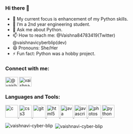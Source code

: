 ### Hi there 👋



- 🔭 My current focus is enhancement of my Python skills. 
- 🌱 I’m a 2nd year engineering student.
- 💬 Ask me about Python.
- 📫 How to reach me: @Vaishna84783419(Twitter) @vaishnavicyberblip(dev)  
- 😄 Pronouns: She/Her
- ⚡ Fun fact: Python was a hobby project.

<h3 align="left">Connect with me:</h3>
<p align="left">
<a href="https://dev.to/@vaishnavicyberblip" target="blank"><img align="center" src="https://cdn.jsdelivr.net/npm/simple-icons@3.0.1/icons/dev-dot-to.svg" alt="@vaishnavicyberblip" height="30" width="40" /></a>
<a href="https://twitter.com/vaishna84783419" target="blank"><img align="center" src="https://cdn.jsdelivr.net/npm/simple-icons@3.0.1/icons/twitter.svg" alt="vaishna84783419" height="30" width="40" /></a>
</p>

<h3 align="left">Languages and Tools:</h3>
<p align="left"> <a href="https://www.cprogramming.com/" target="_blank"> <img src="https://devicons.github.io/devicon/devicon.git/icons/c/c-original.svg" alt="c" width="40" height="40"/> </a> <a href="https://www.w3schools.com/css/" target="_blank"> <img src="https://devicons.github.io/devicon/devicon.git/icons/css3/css3-original-wordmark.svg" alt="css3" width="40" height="40"/> </a> <a href="https://git-scm.com/" target="_blank"> <img src="https://www.vectorlogo.zone/logos/git-scm/git-scm-icon.svg" alt="git" width="40" height="40"/> </a> <a href="https://www.w3.org/html/" target="_blank"> <img src="https://devicons.github.io/devicon/devicon.git/icons/html5/html5-original-wordmark.svg" alt="html5" width="40" height="40"/> </a> <a href="https://www.java.com" target="_blank"> <img src="https://devicons.github.io/devicon/devicon.git/icons/java/java-original-wordmark.svg" alt="java" width="40" height="40"/> </a> <a href="https://developer.mozilla.org/en-US/docs/Web/JavaScript" target="_blank"> <img src="https://devicons.github.io/devicon/devicon.git/icons/javascript/javascript-original.svg" alt="javascript" width="40" height="40"/> </a> <a href="https://www.photoshop.com/en" target="_blank"> <img src="https://devicons.github.io/devicon/devicon.git/icons/photoshop/photoshop-plain.svg" alt="photoshop" width="40" height="40"/> </a> <a href="https://www.python.org" target="_blank"> <img src="https://devicons.github.io/devicon/devicon.git/icons/python/python-original.svg" alt="python" width="40" height="40"/> </a> </p>

<p><img align="left" src="https://github-readme-stats.vercel.app/api/top-langs?username=vaishnavi-cyber-blip&show_icons=true&locale=en&layout=compact" alt="vaishnavi-cyber-blip" /></p>

<p>&nbsp;<img align="center" src="https://github-readme-stats.vercel.app/api?username=vaishnavi-cyber-blip&show_icons=true&locale=en" alt="vaishnavi-cyber-blip" /></p>
